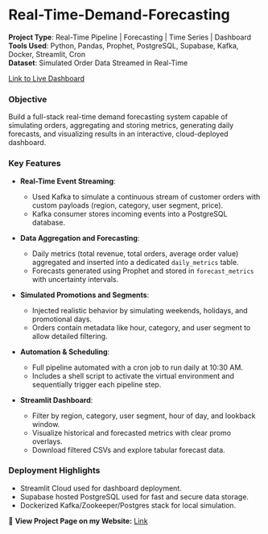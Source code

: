 # Real-Time-Demand-Forecasting

**Project Type**: Real-Time Pipeline | Forecasting | Time Series | Dashboard  
**Tools Used**: Python, Pandas, Prophet, PostgreSQL, Supabase, Kafka, Docker, Streamlit, Cron  
**Dataset**: Simulated Order Data Streamed in Real-Time

[Link to Live Dashboard](https://real-time-demand-forecasting-vytxizqfzi2schv547waar.streamlit.app/)

### **Objective**

Build a full-stack real-time demand forecasting system capable of simulating orders, aggregating and storing metrics, generating daily forecasts, and visualizing results in an interactive, cloud-deployed dashboard.

### **Key Features**

- **Real-Time Event Streaming**:

  - Used Kafka to simulate a continuous stream of customer orders with custom payloads (region, category, user segment, price).
  - Kafka consumer stores incoming events into a PostgreSQL database.

- **Data Aggregation and Forecasting**:

  - Daily metrics (total revenue, total orders, average order value) aggregated and inserted into a dedicated `daily_metrics` table.
  - Forecasts generated using Prophet and stored in `forecast_metrics` with uncertainty intervals.

- **Simulated Promotions and Segments**:

  - Injected realistic behavior by simulating weekends, holidays, and promotional days.
  - Orders contain metadata like hour, category, and user segment to allow detailed filtering.

- **Automation & Scheduling**:

  - Full pipeline automated with a cron job to run daily at 10:30 AM.
  - Includes a shell script to activate the virtual environment and sequentially trigger each pipeline step.

- **Streamlit Dashboard**:
  - Filter by region, category, user segment, hour of day, and lookback window.
  - Visualize historical and forecasted metrics with clear promo overlays.
  - Download filtered CSVs and explore tabular forecast data.

### **Deployment Highlights**

- Streamlit Cloud used for dashboard deployment.
- Supabase hosted PostgreSQL used for fast and secure data storage.
- Dockerized Kafka/Zookeeper/Postgres stack for local simulation.

🔗 **View Project Page on my Website:** [Link](https://christopherflynn.dev/real-time-demand-forecasting/)
